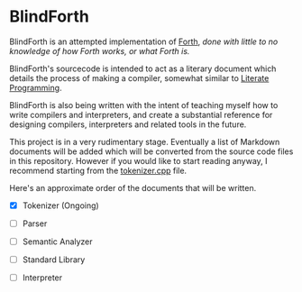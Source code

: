 BlindForth
================================================================================

BlindForth is an attempted implementation of [Forth][forth], *done with little to
no knowledge of how Forth works, or what Forth is.*

BlindForth's sourcecode is intended to act as a literary document which details
the process of making a compiler, somewhat similar to [Literate Programming][litprog].

BlindForth is also being written with the intent of teaching myself how to write
compilers and interpreters, and create a substantial reference for designing
compilers, interpreters and related tools in the future.

This project is in a very rudimentary stage. Eventually a list of Markdown
documents will be added which will be converted from the source code files in
this repository. However if you would like to start reading anyway, I recommend
starting from the [tokenizer.cpp][tokenizer-cpp] file.

Here's an approximate order of the documents that will be written.

* [x] Tokenizer (Ongoing)
* [ ] Parser
* [ ] Semantic Analyzer
* [ ] Standard Library
* [ ] Interpreter


[forth]: https://en.wikipedia.org/wiki/Forth_(programming_language)
[litprog]: https://en.wikipedia.org/wiki/Literate_programming
[tokenizer-cpp]: ./tokenizer.cpp